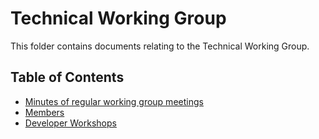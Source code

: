 # Technical Working Group

This folder contains documents relating to the Technical Working Group.

## Table of Contents

* [Minutes of regular working group meetings](minutes)
* [Members](people.md)
* [Developer Workshops](workshops)
